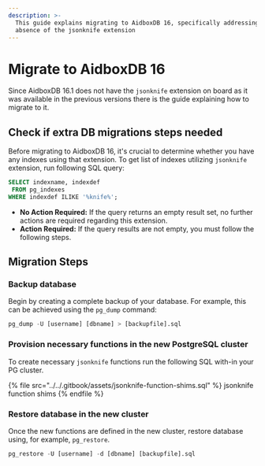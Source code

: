 ```yaml
---
description: >-
  This guide explains migrating to AidboxDB 16, specifically addressing the
  absence of the jsonknife extension
---
```


# Migrate to AidboxDB 16

Since AidboxDB 16.1 does not have the `jsonknife` extension on board as it was available in the previous versions there is the guide explaining how to migrate to it.

## Check if extra DB migrations steps needed

Before migrating to AidboxDB 16, it's crucial to determine whether you have any indexes using that extension. To get list of indexes utilizing `jsonknife` extension, run following SQL query:

```sql
SELECT indexname, indexdef 
 FROM pg_indexes 
WHERE indexdef ILIKE '%knife%';
```

* **No Action Required:** If the query returns an empty result set, no further actions are required regarding this extension.
* **Action Required:** If the query results are not empty, you must follow the following steps.

## Migration Steps

### **Backup database**

Begin by creating a complete backup of your database. For example, this can be achieved using the `pg_dump` command:

```sql
pg_dump -U [username] [dbname] > [backupfile].sql
```

### Provision necessary functions in the new PostgreSQL cluster&#x20;

To create necessary `jsonknife` functions run the following SQL with-in your PG cluster.

{% file src="../../.gitbook/assets/jsonknife-function-shims.sql" %}
jsonknife function shims
{% endfile %}

### Restore database in the new cluster

Once the new functions are defined in the new cluster, restore database using, for example, `pg_restore`.

```sql
pg_restore -U [username] -d [dbname] [backupfile].sql
```

